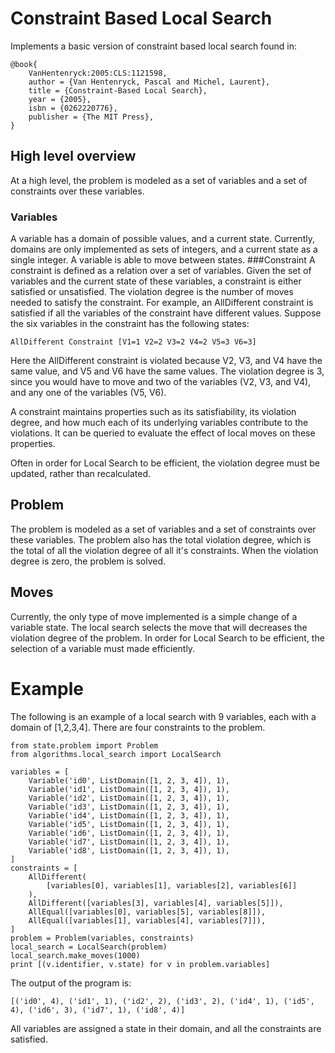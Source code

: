# Constraint Based Local Search
Implements a basic version of constraint based local search found in:
```
@book{
    VanHentenryck:2005:CLS:1121598,
    author = {Van Hentenryck, Pascal and Michel, Laurent},
    title = {Constraint-Based Local Search},
    year = {2005},
    isbn = {0262220776},
    publisher = {The MIT Press},
}
```

## High level overview
At a high level, the problem is modeled as a set of variables and a set of constraints over these variables.
### Variables
A variable has a domain of possible values, and a current state. Currently, domains are only implemented as sets of integers, and a current state as a single integer. A variable is able to move between states.
###Constraint
A constraint is defined as a relation over a set of variables. Given the set of variables and the current state of these variables, a constraint is either satisfied or unsatisfied. The violation degree is the number of moves needed to satisfy the constraint. For example, an AllDifferent constraint is satisfied if all the variables of the constraint have different values. Suppose the six variables in the constraint has the following states:

```
AllDifferent Constraint [V1=1 V2=2 V3=2 V4=2 V5=3 V6=3]
```
Here the AllDifferent constraint is violated because V2, V3, and V4 have the same value, and V5 and V6 have the same values. The violation degree is 3, since you would have to move and two of the variables (V2, V3, and V4), and any one of the variables (V5, V6).

A constraint maintains properties such as its satisfiability, its violation degree, and how much each of its underlying variables contribute to the violations. It can be queried to evaluate the effect of local moves on these properties.

Often in order for Local Search to be efficient, the violation degree must be updated, rather than recalculated.

## Problem
The problem is modeled as a set of variables and a set of constraints over these variables. The problem also has the total violation degree, which is the total of all the violation degree of all it's constraints. When the violation degree is zero, the problem is solved.

## Moves
Currently, the only type of move implemented is a simple change of a variable state. The local search selects the move that will decreases the violation degree of the problem. In order for Local Search to be efficient, the selection of a variable must made efficiently.

# Example
The following is an example of a local search with 9 variables, each with a domain of [1,2,3,4]. There are four constraints to the problem.
```
from state.problem import Problem
from algorithms.local_search import LocalSearch

variables = [
    Variable('id0', ListDomain([1, 2, 3, 4]), 1),
    Variable('id1', ListDomain([1, 2, 3, 4]), 1),
    Variable('id2', ListDomain([1, 2, 3, 4]), 1),
    Variable('id3', ListDomain([1, 2, 3, 4]), 1),
    Variable('id4', ListDomain([1, 2, 3, 4]), 1),
    Variable('id5', ListDomain([1, 2, 3, 4]), 1),
    Variable('id6', ListDomain([1, 2, 3, 4]), 1),
    Variable('id7', ListDomain([1, 2, 3, 4]), 1),
    Variable('id8', ListDomain([1, 2, 3, 4]), 1),
]
constraints = [
    AllDifferent(
        [variables[0], variables[1], variables[2], variables[6]]
    ),
    AllDifferent([variables[3], variables[4], variables[5]]),
    AllEqual([variables[0], variables[5], variables[8]]),
    AllEqual([variables[1], variables[4], variables[7]]),
]
problem = Problem(variables, constraints)
local_search = LocalSearch(problem)
local_search.make_moves(1000)
print [(v.identifier, v.state) for v in problem.variables]
```
The output of the program is:
```
[('id0', 4), ('id1', 1), ('id2', 2), ('id3', 2), ('id4', 1), ('id5', 4), ('id6', 3), ('id7', 1), ('id8', 4)]
```
All variables are assigned a state in their domain, and all the constraints are satisfied.

